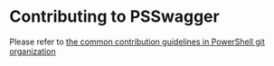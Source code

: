 Contributing to PSSwagger
=============================

Please refer to [the common contribution guidelines in PowerShell git organization](https://github.com/PowerShell/PowerShell/blob/master/.github/CONTRIBUTING.md) 
